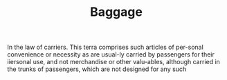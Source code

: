 ---
title: Baggage
permalink: "/definitions/baggage.html"
body: In the law of carriers. This terra comprises such articles of per-sonal convenience
  or necessity as are usual-ly carried by passengers for their iiersonal use, and
  not merchandise or other valu-ables, although carried in the trunks of passengers,
  which are not designed for any such
published_at: '2018-07-07'
layout: post
---